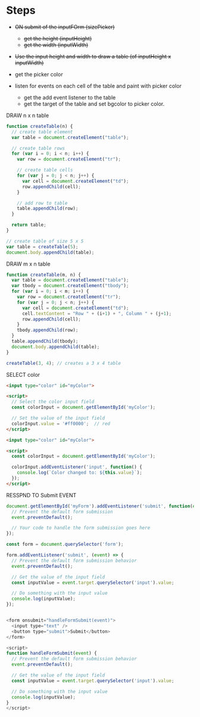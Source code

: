 # Steps
- ~~ON submit of the inputFOrm (sizePicker)~~
  - ~~get the height (inputHeight)~~
  - ~~get the width (inputWidth)~~

- ~~Use the input height and width to draw a table (of inputHeight x inputWidth)~~

- get the picker color
- listen for events on each cell of the table and paint with picker color
    - get the add event listener to the table
    - get the target of the table and set bgcolor to picker color.



DRAW n x n table
```js
function createTable(n) {
  // create table element
  var table = document.createElement("table");

  // create table rows
  for (var i = 0; i < n; i++) {
    var row = document.createElement("tr");

    // create table cells
    for (var j = 0; j < n; j++) {
      var cell = document.createElement("td");
      row.appendChild(cell);
    }

    // add row to table
    table.appendChild(row);
  }

  return table;
}

// create table of size 5 x 5
var table = createTable(5);
document.body.appendChild(table);
```

DRAW m x n table
```js
function createTable(m, n) {
  var table = document.createElement("table");
  var tbody = document.createElement("tbody");
  for (var i = 0; i < m; i++) {
    var row = document.createElement("tr");
    for (var j = 0; j < n; j++) {
      var cell = document.createElement("td");
      cell.textContent = "Row " + (i+1) + ", Column " + (j+1);
      row.appendChild(cell);
    }
    tbody.appendChild(row);
  }
  table.appendChild(tbody);
  document.body.appendChild(table);
}

createTable(3, 4); // creates a 3 x 4 table
```


SELECT color
```html
<input type="color" id="myColor">

<script>
  // Select the color input field
  const colorInput = document.getElementById('myColor');

  // Set the value of the input field
  colorInput.value = '#ff0000';  // red
</script>

<input type="color" id="myColor">

<script>
  const colorInput = document.getElementById('myColor');

  colorInput.addEventListener('input', function() {
    console.log(`Color changed to: ${this.value}`);
  });
</script>

```

RESSPND TO Submit EVENT
```js
document.getElementById('myForm').addEventListener('submit', function(event) {
  // Prevent the default form submission
  event.preventDefault();

  // Your code to handle the form submission goes here
});

const form = document.querySelector('form');

form.addEventListener('submit', (event) => {
  // Prevent the default form submission behavior
  event.preventDefault();

  // Get the value of the input field
  const inputValue = event.target.querySelector('input').value;

  // Do something with the input value
  console.log(inputValue);
});


<form onsubmit="handleFormSubmit(event)">
  <input type="text" />
  <button type="submit">Submit</button>
</form>

<script>
function handleFormSubmit(event) {
  // Prevent the default form submission behavior
  event.preventDefault();

  // Get the value of the input field
  const inputValue = event.target.querySelector('input').value;

  // Do something with the input value
  console.log(inputValue);
}
</script>

```
